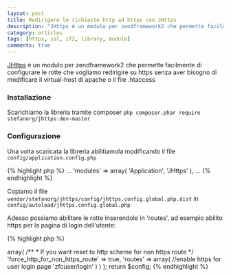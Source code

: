 ```yaml
---
layout: post
title: Redirigere le richieste http ad https con JHttps
description: "JHttps è un modulo per zendframework2 che permette facilmente di configurare le rotte che vogliamo redirigire su https senza aver bisogno di modificare il virtual-host di apache o il file .htaccess"
category: articles
tags: [https, ssl, zf2, library, module]
comments: true
---
```


[JHttps](https://github.com/stefanorg/JHttps) è un modulo per zendframework2 che permette facilmente di configurare le rotte che vogliamo redirigire su https senza aver bisogno di modificare il virtual-host di apache o il file .htaccess

### Installazione

Scarichiamo la libreria tramite composer `php composer.phar require stefanorg/jhttps:dev-master`

### Configurazione

Una volta scaricata la libreria abilitiamola modificando il file `config/application.config.php`

{% highlight php %}
	...
	'modules' => array(
        'Application',
        'JHttps'
    ),
    ...
{% endhighlight %}

Copiamo il file `vendor/stefanorg/jhttps/config/jhttps.config.global.php.dist` in `config/autoload/jhttps.config.global.php`

Adesso possiamo abilitare le rotte inserendole in 'routes', ad esempio abilito https per la pagina di login dell'utente:

{% highlight php %}
<?php
$config = array(
    'jhttps' => array(
    	/**
         * If you want reset to http scheme for non https route
         */
        'force_http_for_non_https_route' => true,
        'routes' => array(
            //enable https for user login page
            'zfcuser/login'
        )
    )
);
return $config;
{% endhighlight %}
